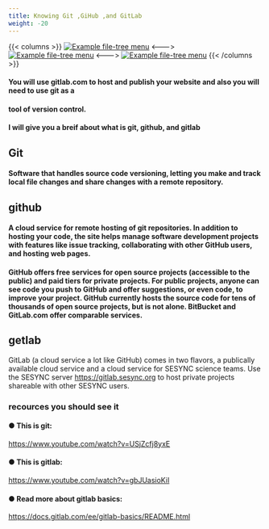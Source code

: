 ```yaml
---
title: Knowing Git ,GiHub ,and GitLab
weight: -20
---
```

{{< columns >}} <!-- begin columns block -->
[![Example file-tree menu](/media/github.png)](/media/github.png)
<---> <!-- magic sparator, between columns -->
[![Example file-tree menu](/media/git.png)](/media/git.png)
<---> <!-- magic sparator, between columns -->
[![Example file-tree menu](/media/gitlab.jpg)](/media/gitlab.jpg)
{{< /columns >}}


#### You will use gitlab.com to host and publish your website and also you will need to use git as a
#### tool of version control.
#### I will give you a breif about what is git, github, and gitlab 

## Git
#### Software that handles source code versioning, letting you make and track local file changes and share changes with a remote repository.

## github
#### A cloud service for remote hosting of git repositories. In addition to hosting your code, the site helps manage software development projects with features like issue tracking, collaborating with other GitHub users, and hosting web pages.

#### GitHub offers free services for open source projects (accessible to the public) and paid tiers for private projects. For public projects, anyone can see code you push to GitHub and offer suggestions, or even code, to improve your project. GitHub currently hosts the source code for tens of thousands of open source projects, but is not alone. BitBucket and GitLab.com offer comparable services.


## getlab

 GitLab (a cloud service a lot like GitHub) comes in two flavors, a publically available cloud service and a cloud service for SESYNC science teams. Use the SESYNC server https://gitlab.sesync.org to host private projects shareable with other SESYNC users.




### recources you should see it 

#### ● This is git:
 https://www.youtube.com/watch?v=USjZcfj8yxE
#### ● This is gitlab:
 https://www.youtube.com/watch?v=gbJUasioKiI
#### ● Read more about gitlab basics: 
 https://docs.gitlab.com/ee/gitlab-basics/README.html



